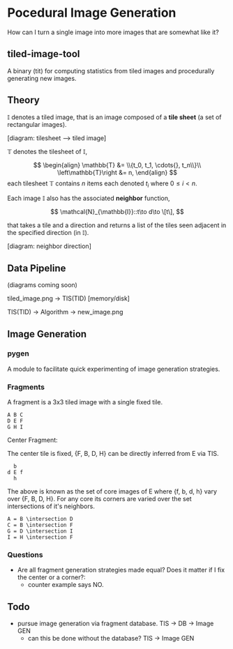 # Pocedural Image Generation

How can I turn a single image into more images that are somewhat like it?

## tiled-image-tool

A binary (tit) for computing statistics from tiled images and procedurally generating new images.

## Theory

$\mathbb{I}$ denotes a tiled image, that is an image composed of a **tile sheet** (a set of rectangular images).


[diagram: tilesheet --> tiled image]


$\mathbb{T}$ denotes the tilesheet of $\mathbb{I}$,

$$
\begin{align}
    \mathbb{T} &= \\{t_0, t_1, \cdots{}, t_n\\}\\
     \left\mathbb{T}\right &= n,
\end{align}
$$
each tilesheet $\mathbb{T}$ contains $n$ items each denoted $t_i$ where $0\leq i \lt n$.

Each image $\mathbb{I}$ also has the associated **neighbor** function,

$$
    \mathcal{N}_{\mathbb{I}}::t\to d\to \[t\],
$$

that takes a tile and a direction and returns a list of the tiles seen adjacent in the specified direction (in $\mathbb{I}$).

[diagram: neighbor direction]

## Data Pipeline

(diagrams coming soon)

tiled_image.png -> TIS(TID) [memory/disk]

TIS(TID) -> Algorithm -> new_image.png

## Image Generation

### pygen

A module to facilitate quick experimenting of image generation strategies.

### Fragments

A fragment is a 3x3 tiled image with a single fixed tile.

```
A B C
D E F
G H I
```

Center Fragment:

The center tile is fixed, {F, B, D, H} can be directly inferred from E via TIS.

```
  b
d E f
  h
```
  
The above is known as the set of core images of E where {f, b, d, h} vary over {F, B, D, H}.
For any core its corners are varied over the set intersections of it's neighbors.

```
A = B \intersection D
C = B \intersection F
G = D \intersection I
I = H \intersection F
```

### Questions

- Are all fragment generation strategies made equal? Does it matter if I fix the center or a corner?:
    - counter example says NO.

## Todo

- pursue image generation via fragment database. TIS -> DB -> Image GEN
    - can this be done without the database? TIS -> Image GEN 
